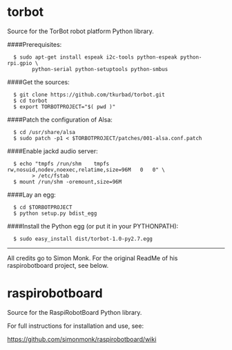 torbot
======

Source for the TorBot robot platform Python library.

####Prerequisites:

```
  $ sudo apt-get install espeak i2c-tools python-espeak python-rpi.gpio \
        python-serial python-setuptools python-smbus
```

####Get the sources:

```
  $ git clone https://github.com/tkurbad/torbot.git
  $ cd torbot
  $ export TORBOTPROJECT="$( pwd )"
```

####Patch the configuration of Alsa:

```
  $ cd /usr/share/alsa
  $ sudo patch -p1 < $TORBOTPROJECT/patches/001-alsa.conf.patch
```

####Enable jackd audio server:

```
  $ echo "tmpfs /run/shm    tmpfs   rw,nosuid,nodev,noexec,relatime,size=96M   0   0" \
        > /etc/fstab
  $ mount /run/shm -oremount,size=96M
```

####Lay an egg:

```
  $ cd $TORBOTPROJECT
  $ python setup.py bdist_egg
```

####Install the Python egg (or put it in your PYTHONPATH):

```
  $ sudo easy_install dist/torbot-1.0-py2.7.egg
```

---

All credits go to Simon Monk. For the original ReadMe of his
raspirobotboard project, see below.

raspirobotboard
===============

Source for the RaspiRobotBoard Python library.

For full instructions for installation and use, see:

https://github.com/simonmonk/raspirobotboard/wiki
